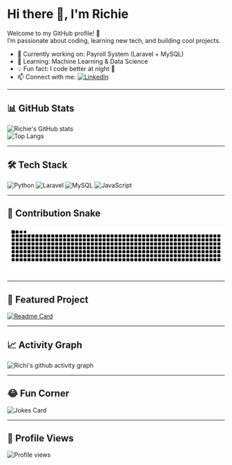 # Hi there 👋, I'm Richie  

Welcome to my GitHub profile! 🚀  
I’m passionate about coding, learning new tech, and building cool projects.  

- 🔭 Currently working on: Payroll System (Laravel + MySQL)  
- 🌱 Learning: Machine Learning & Data Science  
- 💡 Fun fact: I code better at night 🌙  
- 📫 Connect with me: [![LinkedIn](https://img.shields.io/badge/LinkedIn-blue?logo=linkedin&logoColor=white)](https://www.linkedin.com)  

---

## 📊 GitHub Stats
![Richie's GitHub stats](https://github-readme-stats.vercel.app/api?username=Richi1000&show_icons=true&theme=radical)  
![Top Langs](https://github-readme-stats.vercel.app/api/top-langs/?username=Richi1000&layout=compact&theme=radical)  

---

## 🛠️ Tech Stack
![Python](https://img.shields.io/badge/Python-3776AB?logo=python&logoColor=white)
![Laravel](https://img.shields.io/badge/Laravel-FF2D20?logo=laravel&logoColor=white)
![MySQL](https://img.shields.io/badge/MySQL-005C84?logo=mysql&logoColor=white)
![JavaScript](https://img.shields.io/badge/JavaScript-F7DF1E?logo=javascript&logoColor=black)

---

## 🐍 Contribution Snake
![Snake animation](https://github.com/Richi1000/Richi1000/blob/output/snake.svg) 

---

## 🚀 Featured Project
[![Readme Card](https://github-readme-stats.vercel.app/api/pin/?username=Richi1000&repo=NamaRepo&theme=radical)](https://github.com/Richi1000/NamaRepo)  

---

## 📈 Activity Graph
![Richi's github activity graph](https://github-readme-activity-graph.vercel.app/graph?username=Richi1000&theme=tokyo-night)  

---

## 😂 Fun Corner
![Jokes Card](https://readme-jokes.vercel.app/api)  

---

## 👀 Profile Views
![Profile views](https://komarev.com/ghpvc/?username=Richi1000&color=blueviolet)  


